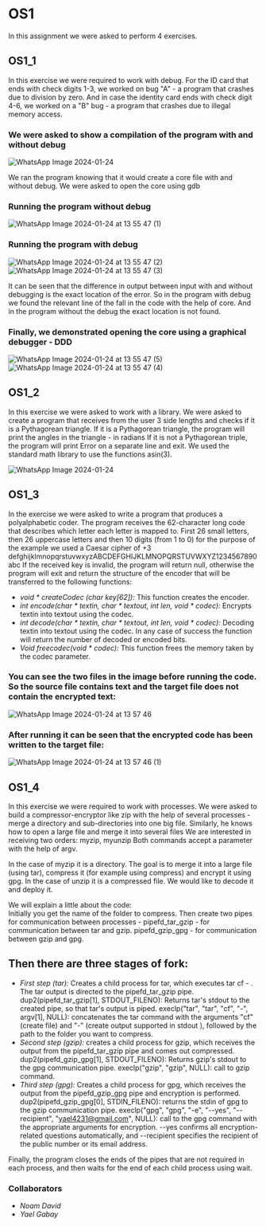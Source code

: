 # OS1
In this assignment we were asked to perform 4 exercises.

## OS1_1
In this exercise we were required to work with debug.
For the ID card that ends with check digits 1-3, we worked on bug "A" - a program that crashes due to division by zero.
And in case the identity card ends with check digit 4-6, we worked on a "B" bug - a program that crashes due to illegal memory access.

### We were asked to show a compilation of the program with and without debug
![WhatsApp Image 2024-01-24](https://github.com/noamdavid1/OS1/assets/93923600/9d4af998-3edf-4ce5-9771-c39a46036511)

We ran the program knowing that it would create a core file with and without debug. We were asked to open the core using gdb
### Running the program without debug
![WhatsApp Image 2024-01-24 at 13 55 47 (1)](https://github.com/noamdavid1/OS1/assets/93923600/ffec7081-ae8e-45c9-baf1-d3fd79e5ff0a)
### Running the program with debug
![WhatsApp Image 2024-01-24 at 13 55 47 (2)](https://github.com/noamdavid1/OS1/assets/93923600/ec3b3b4b-d793-44ed-8efe-d0a0632b2130)
![WhatsApp Image 2024-01-24 at 13 55 47 (3)](https://github.com/noamdavid1/OS1/assets/93923600/ef3262c9-5469-4932-bdd5-45f13cd4671a)

It can be seen that the difference in output between input with and without debugging is the exact location of the error.
So in the program with debug we found the relevant line of the fall in the code with the help of core. And in the program without the debug the exact location is not found.

### Finally, we demonstrated opening the core using a graphical debugger - DDD
![WhatsApp Image 2024-01-24 at 13 55 47 (5)](https://github.com/noamdavid1/OS1/assets/93923600/e65d043c-e922-4c2d-9c57-b36a3aff6ee8)
![WhatsApp Image 2024-01-24 at 13 55 47 (4)](https://github.com/noamdavid1/OS1/assets/93923600/26c965b3-c740-44df-b194-fba9d5c24b3b)

## OS1_2
In this exercise we were asked to work with a library.
We were asked to create a program that receives from the user 3 side lengths and checks if it is a Pythagorean triangle.
If it is a Pythagorean triangle, the program will print the angles in the triangle - in radians
If it is not a Pythagorean triple, the program will print Error on a separate line and exit.
We used the standard math library to use the functions asin(3).

![WhatsApp Image 2024-01-24 ](https://github.com/noamdavid1/OS1/assets/93923600/0ca9515f-91bb-4d71-a215-4ce662e94fc7)


## OS1_3
In the exercise we were asked to write a program that produces a polyalphabetic coder.
The program receives the 62-character long code that describes which letter each letter is mapped to. First 26 small letters, then 26 uppercase letters and then 10 digits (from 1 to 0) for the purpose of the example we used a Caesar cipher of +3
defghijklmnopqrstuvwxyzABCDEFGHIJKLMNOPQRSTUVWXYZ1234567890abc
If the received key is invalid, the program will return null, otherwise the program will exit and return the structure of the encoder that will be transferred to the following functions:
+ *void * createCodec (char key[62]):* This function creates the encoder.
+ *int encode(char * textin, char * textout, int len, void * codec):* Encrypts textin into textout using the codec.
+ *int decode(char * textin, char * textout, int len, void * codec):* Decoding textin into textout using the codec.
In any case of success the function will return the number of decoded or encoded bits.
+ *Void freecodec(void * codec):* This function frees the memory taken by the codec parameter.

### You can see the two files in the image before running the code. So the source file contains text and the target file does not contain the encrypted text:
 ![WhatsApp Image 2024-01-24 at 13 57 46](https://github.com/noamdavid1/OS1/assets/93923600/450b1cea-132d-43fe-a0c4-258296aa2d96)
### After running it can be seen that the encrypted code has been written to the target file:
 ![WhatsApp Image 2024-01-24 at 13 57 46 (1)](https://github.com/noamdavid1/OS1/assets/93923600/42e89fed-f3ad-4bc9-ab60-a085b9353591)



## OS1_4
In this exercise we were required to work with processes.
We were asked to build a compressor-encryptor like zip with the help of several processes - merge a directory and sub-directories into one big file. Similarly, he knows how to open a large file and merge it into several files
We are interested in receiving two orders: myzip, myunzip
Both commands accept a parameter with the help of argv.

In the case of myzip it is a directory. The goal is to merge it into a large file (using tar), compress it (for example using compress) and encrypt it using gpg.
In the case of unzip it is a compressed file. We would like to decode it and deploy it.

We will explain a little about the code:                                                                             
Initially you get the name of the folder to compress.
Then create two pipes for communication between processes - pipefd_tar_gzip - for communication between tar and gzip.
pipefd_gzip_gpg - for communication between gzip and gpg.
## Then there are three stages of fork:
+ *First step (tar):* Creates a child process for tar, which executes tar cf - <directory>. The tar output is directed to the pipefd_tar_gzip pipe.
dup2(pipefd_tar_gzip[1], STDOUT_FILENO): Returns tar's stdout to the created pipe, so that tar's output is piped.
execlp("tar", "tar", "cf", "-", argv[1], NULL): concatenates the tar command with the arguments "cf" (create file) and "-" (create output supported in stdout ), followed by the path to the folder you want to compress.
+ *Second step (gzip):* creates a child process for gzip, which receives the output from the pipefd_tar_gzip pipe and comes out compressed.
dup2(pipefd_gzip_gpg[1], STDOUT_FILENO): Returns gzip's stdout to the gpg communication pipe.
execlp("gzip", "gzip", NULL): call to gzip command.
+ *Third step (gpg):* Creates a child process for gpg, which receives the output from the pipefd_gzip_gpg pipe and encryption is performed.
dup2(pipefd_gzip_gpg[0], STDIN_FILENO): returns the stdin of gpg to the gzip communication pipe.
execlp("gpg", "gpg", "-e", "--yes", "--recipient", "yael4231@gmail.com", NULL): call to the gpg command with the appropriate arguments for encryption. --yes confirms all encryption-related questions automatically, and --recipient specifies the recipient of the public number or its email address.

Finally, the program closes the ends of the pipes that are not required in each process, and then waits for the end of each child process using wait.

### Collaborators
- *Noam David*
- *Yael Gabay*
